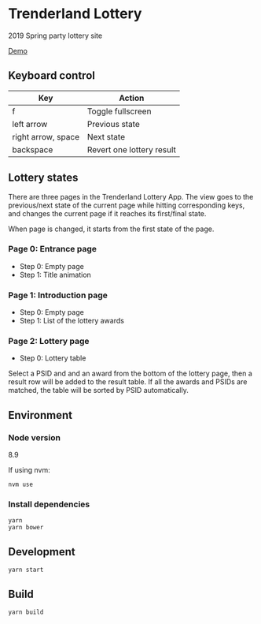 # Trenderland Lottery

2019 Spring party lottery site

[Demo](https://adc.github.trendmicro.com/pages/skyduck-su/trenderland-lottery/build)

## Keyboard control
|Key|Action|
|---|---|
|f|Toggle fullscreen|
|left arrow|Previous state|
|right arrow, space|Next state|
|backspace|Revert one lottery result|

## Lottery states
There are three pages in the Trenderland Lottery App. The view goes to the previous/next state of the current page while hitting corresponding keys, and changes the current page if it reaches its first/final state.

When page is changed, it starts from the first state of the page.

### Page 0: Entrance page
- Step 0: Empty page
- Step 1: Title animation

### Page 1: Introduction page
- Step 0: Empty page
- Step 1: List of the lottery awards

### Page 2: Lottery page
- Step 0: Lottery table

Select a PSID and and an award from the bottom of the lottery page, then a result row will be added to the result table. If all the awards and PSIDs are matched, the table will be sorted by PSID automatically.

## Environment

### Node version
8.9

If using nvm:
```
nvm use
```

### Install dependencies
```
yarn
yarn bower
```

## Development
```
yarn start
```

## Build
```
yarn build
```
